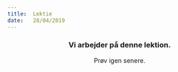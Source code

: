 ```yaml
---
title:  Lektie
date:   28/04/2019
---
```


### <center>Vi arbejder på denne lektion.</center>
<center>Prøv igen senere.</center>